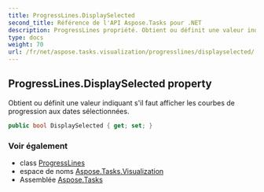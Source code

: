 ```yaml
---
title: ProgressLines.DisplaySelected
second_title: Référence de l'API Aspose.Tasks pour .NET
description: ProgressLines propriété. Obtient ou définit une valeur indiquant sil faut afficher les courbes de progression aux dates sélectionnées.
type: docs
weight: 70
url: /fr/net/aspose.tasks.visualization/progresslines/displayselected/
---
```

## ProgressLines.DisplaySelected property

Obtient ou définit une valeur indiquant s'il faut afficher les courbes de progression aux dates sélectionnées.

```csharp
public bool DisplaySelected { get; set; }
```

### Voir également

* class [ProgressLines](../)
* espace de noms [Aspose.Tasks.Visualization](../../progresslines/)
* Assemblée [Aspose.Tasks](../../../)


